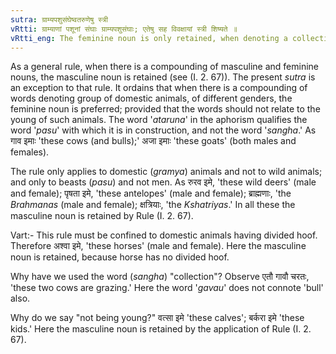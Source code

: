 ```yaml
---
sutra: ग्राम्यपशुसंघेष्वतरुणेषु स्त्री
vRtti: ग्राम्याणां पशूनां संघाः ग्राम्यपशुसंघाः; एतेषु सह विवक्षायां स्त्री शिष्यते ॥
vRtti_eng: The feminine noun is only retained, when denoting a collection of domestic animals, not being young.
---
```

As a general rule, when there is a compounding of masculine and feminine nouns, the masculine noun is retained (see (I. 2. 67)). The present _sutra_ is an exception to that rule. It ordains that when there is a compounding of words denoting group of domestic animals, of different genders, the feminine noun is preferred; provided that the words should not relate to the young of such animals. The word '_ataruna_' in the aphorism qualifies the word '_pasu_' with which it is in construction, and not the word '_sangha_.' As गाव इमाः 'these cows (and bulls);' अजा इमाः 'these goats' (both males and females).

The rule only applies to domestic (_gramya_) animals and not to wild animals; and only to beasts (_pasu_) and not men. As रुरव इमे, 'these wild deers' (male and female); पृषता इमे, 'these antelopes' (male and female); ब्राह्मणाः, 'the _Brahmanas_ (male and female); क्षत्रियाः, 'the _Kshatriyas_.' In all these the masculine noun is retained by Rule (I. 2. 67).

Vart:- This rule must be confined to domestic animals having divided hoof. Therefore अश्वा इमे, 'these horses' (male and female). Here the masculine noun is retained, because horse has no divided hoof.

Why have we used the word (_sangha_) "collection"? Observe एतौ गावौ चरतः, 'these two cows are grazing.' Here the word '_gavau_' does not connote 'bull' also.

Why do we say "not being young?" वत्सा इमे 'these calves'; बर्करा इमे 'these kids.' Here the masculine noun is retained by the application of Rule (I. 2. 67).

